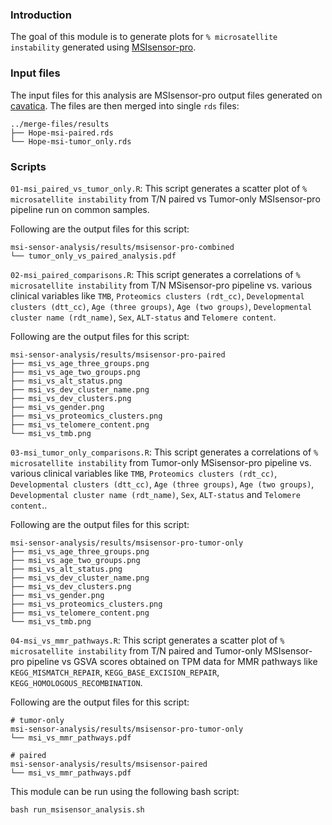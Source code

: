 
### Introduction

The goal of this module is to generate plots for  `% microsatellite instability` generated using [MSIsensor-pro](https://github.com/xjtu-omics/msisensor-pro).

### Input files 

The input files for this analysis are MSIsensor-pro output files generated on [cavatica](https://cavatica.sbgenomics.com/u/cavatica/project-hope/files).  The files are then merged into single `rds` files:

```
../merge-files/results
├── Hope-msi-paired.rds
└── Hope-msi-tumor_only.rds
```

### Scripts

`01-msi_paired_vs_tumor_only.R`: This script generates a scatter plot of `% microsatellite instability` from T/N paired vs Tumor-only MSIsensor-pro pipeline run on common samples. 

Following are the output files for this script:

```
msi-sensor-analysis/results/msisensor-pro-combined
└── tumor_only_vs_paired_analysis.pdf
```

`02-msi_paired_comparisons.R`:  This script generates a correlations of  `% microsatellite instability` from T/N MSisensor-pro pipeline vs. various clinical variables like `TMB`, `Proteomics clusters (rdt_cc)`, `Developmental clusters (dtt_cc)`, `Age (three groups)`, `Age (two groups)`, `Developmental cluster name (rdt_name)`, `Sex`, `ALT-status` and `Telomere content`. 

Following are the output files for this script:

```
msi-sensor-analysis/results/msisensor-pro-paired
├── msi_vs_age_three_groups.png
├── msi_vs_age_two_groups.png
├── msi_vs_alt_status.png
├── msi_vs_dev_cluster_name.png
├── msi_vs_dev_clusters.png
├── msi_vs_gender.png
├── msi_vs_proteomics_clusters.png
├── msi_vs_telomere_content.png
└── msi_vs_tmb.png
```

`03-msi_tumor_only_comparisons.R`:  This script generates a correlations of  `% microsatellite instability` from Tumor-only MSisensor-pro pipeline vs. various clinical variables like `TMB`, `Proteomics clusters (rdt_cc)`, `Developmental clusters (dtt_cc)`, `Age (three groups)`, `Age (two groups)`, `Developmental cluster name (rdt_name)`, `Sex`, `ALT-status` and `Telomere content`.. 

Following are the output files for this script:

```
msi-sensor-analysis/results/msisensor-pro-tumor-only
├── msi_vs_age_three_groups.png
├── msi_vs_age_two_groups.png
├── msi_vs_alt_status.png
├── msi_vs_dev_cluster_name.png
├── msi_vs_dev_clusters.png
├── msi_vs_gender.png
├── msi_vs_proteomics_clusters.png
├── msi_vs_telomere_content.png
└── msi_vs_tmb.png
```

`04-msi_vs_mmr_pathways.R`: This script generates a scatter plot of `% microsatellite instability` from T/N paired and Tumor-only MSIsensor-pro pipeline vs GSVA scores obtained on TPM data for MMR pathways like `KEGG_MISMATCH_REPAIR`, `KEGG_BASE_EXCISION_REPAIR`, `KEGG_HOMOLOGOUS_RECOMBINATION`.

Following are the output files for this script:

```
# tumor-only
msi-sensor-analysis/results/msisensor-pro-tumor-only
└── msi_vs_mmr_pathways.pdf

# paired
msi-sensor-analysis/results/msisensor-paired
└── msi_vs_mmr_pathways.pdf
```

This module can be run using the following bash script:

```
bash run_msisensor_analysis.sh
```
